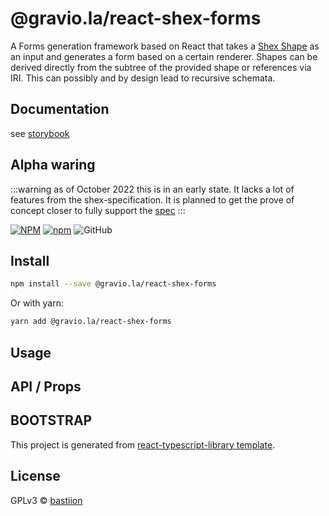 # @gravio.la/react-shex-forms

A Forms generation framework based on React that takes a [Shex Shape](https://shex.io/shex-semantics/index.html#shexr) as an input and generates a
form based on a certain renderer. Shapes can be derived directly from the subtree of the provided shape or references via IRI. This can possibly and by design
lead to recursive schemata.

## Documentation

see [storybook](https://gravio-la.github.io/react-shex-forms/storybook)

## Alpha waring

:::warning
as of October 2022 this is in an early state. It lacks a lot of features from the shex-specification. It is planned to get the prove of
concept closer to fully support the [spec](https://shex.io)
:::

[![NPM](https://img.shields.io/npm/v/@gravio.la/react-shex-forms.svg)](https://www.npmjs.com/package/@gravio.la/react-shex-forms)
[![npm](https://img.shields.io/npm/dm/@gravio.la/react-shex-forms.svg)](https://www.npmjs.com/package/@gravio.la/react-shex-forms)
![GitHub](https://img.shields.io/github/license/bastiion/react-shex-forms)


## Install

```bash
npm install --save @gravio.la/react-shex-forms
```

Or with yarn:

```bash
yarn add @gravio.la/react-shex-forms
```

## Usage


## API / Props

## BOOTSTRAP

This project is generated from [react-typescript-library template](https://github.com/alioguzhan/react-typescript-library).

## License

GPLv3 © [bastiion](https://github.com/bastiion)
